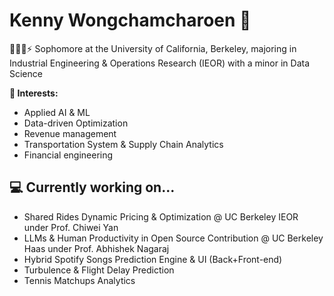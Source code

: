 # Kenny Wongchamcharoen 👋

👨🏻‍💻⚡ Sophomore at the University of California, Berkeley, majoring in Industrial Engineering & Operations Research (IEOR) with a minor in Data Science

**🥼 Interests:**
- Applied AI & ML
- Data-driven Optimization
- Revenue management
- Transportation System & Supply Chain Analytics
- Financial engineering

## 💻 Currently working on...
- Shared Rides Dynamic Pricing & Optimization @ UC Berkeley IEOR under Prof. Chiwei Yan
- LLMs & Human Productivity in Open Source Contribution @ UC Berkeley Haas under Prof. Abhishek Nagaraj
- Hybrid Spotify Songs Prediction Engine & UI (Back+Front-end)
- Turbulence & Flight Delay Prediction
- Tennis Matchups Analytics
